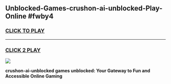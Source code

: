 
## Unblocked-Games-crushon-ai-unblocked-Play-Online #fwby4
<h3>
<a href="https://news.freeplayer.one?title=crushon-ai-unblocked&ref=3">CLICK TO PLAY</a></h3>
<hr>

<h3>
<a href="https://news.freeplayer.one?title=crushon-ai-unblocked&ref=3">CLICK 2 PLAY</a>
  
</h3>

<a href="https://news.freeplayer.one?title=crushon-ai-unblocked&ref=3"><img src="https://clearcache.store/games.png"></a>


**crushon-ai-unblocked games unblocked: Your Gateway to Fun and Accessible Online Gaming**
